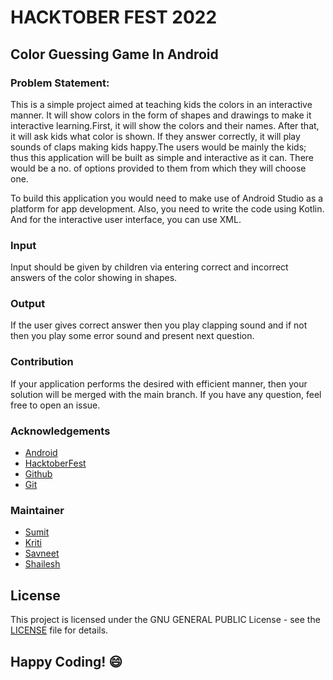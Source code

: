 
# HACKTOBER FEST 2022

## Color Guessing Game In Android

### Problem Statement:
This is a simple project aimed at teaching kids the colors in an interactive manner. It will show colors in the form of shapes and drawings to make it interactive learning.First, it will show the colors and their names. After that, it will ask kids what color is shown. If they answer correctly, it will play sounds of claps making kids happy.The users would be mainly the kids; thus this application will be built as simple and interactive as it can. There would be a no. of options provided to them from which they will choose one.

To build this application you would need to make use of Android Studio as a platform for app development. Also, you need to write the code using Kotlin. And for the interactive user interface, you can use XML.


### Input
Input should be given by children via entering correct and incorrect answers of the color showing in shapes.
### Output
If the user gives correct answer then you play clapping sound and if not then you play some error sound and present next question.
### Contribution
If your application performs the desired with efficient manner, then your solution will be merged with the main branch. If you have any question, feel free to open an issue.
### Acknowledgements

 - [Android](https://developer.android.com/)
 - [HacktoberFest](https://hacktoberfest.com/)
 - [Github](https://github.com/)
 - [Git](https://git-scm.com/)



### Maintainer
 - [Sumit](https://www.linkedin.com/in/isumitmalhotra)
 - [Kriti](https://www.linkedin.com/in/kritigupta45)
 - [Savneet](https://www.linkedin.com/in/savneetbrar03)
 - [Shailesh](https://www.linkedin.com/in/shailesh88)

## License

This project is licensed under the GNU GENERAL PUBLIC License - see the [LICENSE](https://github.com/GDSC-CEC/HacktoberFest-2022-Android/blob/main/LICENSE) file for details.


## Happy Coding! 😄
